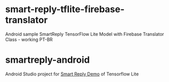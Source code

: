 # smart-reply-tflite-firebase-translator
Android sample SmartReply TensorFlow Lite Model with Firebase Translator Class - working PT-BR

# smartreply-android

Android Studio project for [Smart Reply Demo](https://github.com/tensorflow/tensorflow/tree/master/tensorflow/contrib/lite/models/smartreply/g3doc/) of Tensorflow Lite
